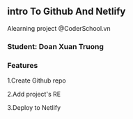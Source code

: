 ## intro To Github And Netlify
Alearning project @CoderSchool.vn
### Student: Doan Xuan Truong
### Features
1.Create Github repo

2.Add project's RE

3.Deploy to Netlify
   
